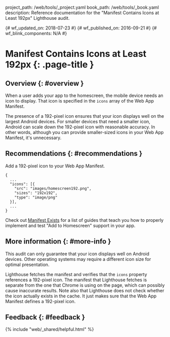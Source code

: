 project_path: /web/tools/_project.yaml
book_path: /web/tools/_book.yaml
description: Reference documentation for the "Manifest Contains Icons at Least 192px" Lighthouse audit.

{# wf_updated_on: 2018-07-23 #}
{# wf_published_on: 2016-09-21 #}
{# wf_blink_components: N/A #}

# Manifest Contains Icons at Least 192px  {: .page-title }

## Overview {: #overview }

When a user adds your app to the homescreen, the mobile device needs an icon to
display. That icon is specified in the `icons` array of the Web App Manifest.

The presence of a 192-pixel icon ensures that your icon displays well on the
largest Android devices. For smaller devices that need a smaller icon, Android
can scale down the 192-pixel icon with reasonable accuracy. In other words,
although you can provide smaller-sized icons in your Web App Manifest, it's
unnecessary.

## Recommendations {: #recommendations }

Add a 192-pixel icon to your Web App Manifest.

    {
      ...
      "icons": [{
        "src": "images/homescreen192.png",
        "sizes": "192x192",
        "type": "image/png"
      }],
      ...
    }

Check out [Manifest Exists](manifest-exists#recommendations)
for a list of guides that teach you how to properly
implement and test "Add to Homescreen" support in your app.

## More information {: #more-info }

This audit can only guarantee that your icon displays well on Android devices.
Other operating systems may require a different icon size for optimal
presentation.

Lighthouse fetches the manifest and verifies that the `icons` property
references a 192-pixel icon. The manifest that Lighthouse fetches is
separate from the one that Chrome is using on the page, which can possibly
cause inaccurate results. Note also that Lighthouse does not check whether
the icon actually exists in the cache. It just makes sure that the Web App
Manifest defines a 192-pixel icon.


## Feedback {: #feedback }

{% include "web/_shared/helpful.html" %}
